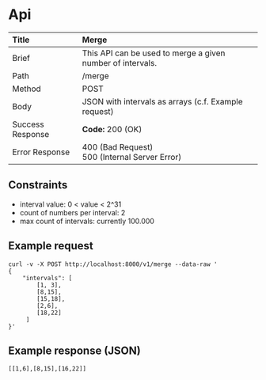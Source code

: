 # Api

| Title            | Merge                                                                                         |
| :--------------- | :-----------                                                                                  |
| Brief            | This API can be used to merge a given number of intervals.  |
| Path             | /merge                                                                                        |
| Method           | POST                                                                                          |
| Body             | JSON with intervals as arrays (c.f. Example request)   |
| Success Response | **Code:** 200 (OK) |
| Error Response   | 400 (Bad Request)<br>500 (Internal Server Error)                                              |

## Constraints
- interval value: 0 < value < 2^31
- count of numbers per interval: 2
- max count of intervals: currently 100.000

## Example request

```shell
curl -v -X POST http://localhost:8000/v1/merge --data-raw '
{
    "intervals": [
        [1, 3],
        [8,15],
        [15,18],
        [2,6],
        [18,22]
     ]
}'
```

## Example response (JSON)

```
[[1,6],[8,15],[16,22]]
```